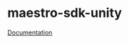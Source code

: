# maestro-sdk-unity

[Documentation](https://contact-control-interfaces.github.io/maestro-sdk-docs/Unity/2.6.0/)
